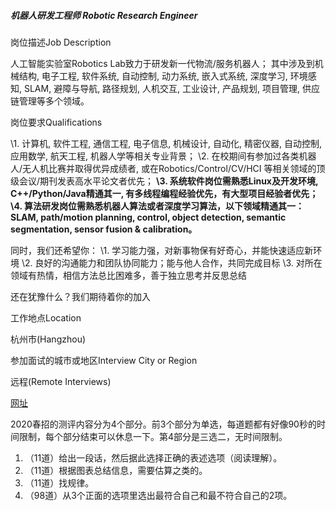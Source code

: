 ##### 机器人研发工程师 Robotic Research Engineer



岗位描述Job Description

人工智能实验室Robotics Lab致力于研发新一代物流/服务机器人；
其中涉及到机械结构, 电子工程, 软件系统, 自动控制, 动力系统, 嵌入式系统, 深度学习, 环境感知, SLAM, 避障与导航, 路径规划, 人机交互, 工业设计, 产品规划, 项目管理, 供应链管理等多个领域。

岗位要求Qualifications

\1. 计算机, 软件工程, 通信工程, 电子信息, 机械设计, 自动化, 精密仪器, 自动控制, 应用数学, 航天工程, 机器人学等相关专业背景；
\2. 在校期间有参加过各类机器人/无人机比赛并取得优异成绩者, 或在Robotics/Control/CV/HCI 等相关领域的顶级会议/期刊发表高水平论文者优先；
**\3. 系统软件岗位需熟悉Linux及开发环境, C++/Python/Java精通其一, 有多线程编程经验优先，有大型项目经验者优先；**
**\4. 算法研发岗位需熟悉机器人算法或者深度学习算法，以下领域精通其一：SLAM, path/motion planning, control, object detection, semantic segmentation, sensor fusion & calibration。**

同时，我们还希望你：
\1. 学习能力强，对新事物保有好奇心，并能快速适应新环境
\2. 良好的沟通能力和团队协同能力；能与他人合作，共同完成目标
\3. 对所在领域有热情，相信方法总比困难多，善于独立思考并反思总结

还在犹豫什么？我们期待着你的加入

工作地点Location

杭州市(Hangzhou)

参加面试的城市或地区Interview City or Region

远程(Remote Interviews)

[网址](https://campus.alibaba.com/traineePositions.htm?spm=a1z3e1.11874847.0.0.5d8d4928aOxyxa&refno=12412)



2020春招的测评内容分为4个部分。前3个部分为单选，每道题都有好像90秒的时间限制，每个部分结束可以休息一下。第4部分是三选二，无时间限制。

1. （11道）给出一段话，然后据此选择正确的表述选项（阅读理解）。
2. （11道）根据图表总结信息，需要估算之类的。
3. （11道）找规律。
4. （98道）从3个正面的选项里选出最符合自己和最不符合自己的2项。

